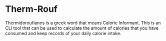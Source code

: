 # Therm-Rouf
Thermidoroufianos is a greek word that means Calorie Informant. This is an CLI tool that can be used to calculate the amount of calories that you have consumed and keep records of your daily calorie intake.
